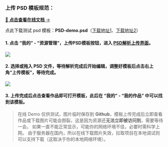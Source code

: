 ### 上传 PSD 模板规范：

[🔗 **点击查看在线文档** -> ](https://www.kdocs.cn/l/clmBsIkhve8d)

点此下载测试 psd 模板：**PSD-demo.psd**（[下载地址1](https://xp.palxp.com/PSD-demo.psd)、[下载地址2](https://fastly.jsdelivr.net/gh/palxiao/xp-docs@main/docs/PSD-demo.psd)）

#### 1. 点击 “我的” - “资源管理”，上传PSD模板按钮，进入 [PSD解析上传界面](https://design.palxp.com/psd)。

![](../images/2023-7-16-1689515020743.png)

#### 2. 选择或拖入 PSD 文件，等待解析完成后开始编辑，调整好模板后点击右上角“上传模板”，等待完成。

![](../images/2023-7-16-1689516051326.gif)

#### 3. 上传完成后点击查看作品即可打开模板，此后在 “我的” - “我的作品” 中可以找到该模板。

> 在线 Demo 仅供测试，图片临时保存到 **Github**，模板上传完成后立即查看作品或下载图片可能会图裂，这是因为资源还**无法立即被访问到**，需要等待一会。
> 如果一直不能正常显示，可能你的网络环境不佳，必要时需科学上网。
> 由于服务器在国内，所以在线下载图片失效，拉取项目在本地调试则可以支持下载（这取决于你的本地网络环境）。

